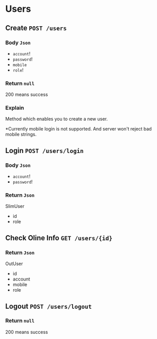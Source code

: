 # Users

## Create `POST /users`
### Body `Json`
- `account`!
- `password`!
- `mobile`
- `role`!
### Return `null`
200 means success
### Explain
Method which enables you to create a new user.

*Currently mobile login is not supported. And server won't reject bad mobile strings.

## Login `POST /users/login`
### Body `Json`
- `account`!
- `password`!
### Return `Json`
SlimUser
- id
- role

## Check Oline Info `GET /users/{id}`
### Return `Json`
OutUser
- id
- account
- mobile
- role

## Logout `POST /users/logout`
### Return `null`
200 means success